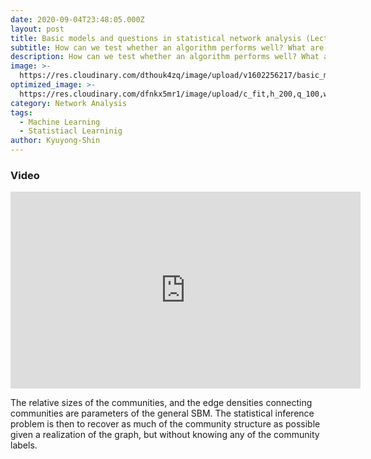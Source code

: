 ```yaml
---
date: 2020-09-04T23:48:05.000Z
layout: post
title: Basic models and questions in statistical network analysis (Lecture 1)
subtitle: How can we test whether an algorithm performs well? What are the fundamental limits to any community detection algorithm? 
description: How can we test whether an algorithm performs well? What are the fundamental limits to any community detection algorithm? 
image: >-
  https://res.cloudinary.com/dthouk4zq/image/upload/v1602256217/basic_model_and_question_beqj3m.png
optimized_image: >-
  https://res.cloudinary.com/dfnkx5mr1/image/upload/c_fit,h_200,q_100,w_380/v1602313137/post_img/iot-network-blog-min_ubnh6t.jpg
category: Network Analysis
tags:
  - Machine Learning
  - Statistiacl Learninig
author: Kyuyong-Shin
---
```


### Video 
<iframe width="560" height="315" src="https://www.youtube.com/embed/nb9VFeN78bk" frameborder="0" allow="accelerometer; autoplay; clipboard-write; encrypted-media; gyroscope; picture-in-picture" allowfullscreen></iframe>

The relative sizes of the communities, and the edge densities connecting communities are parameters of the general SBM. 
The statistical inference problem is then to recover as much of the community structure as possible given a realization of the graph,
but without knowing any of the community labels.

